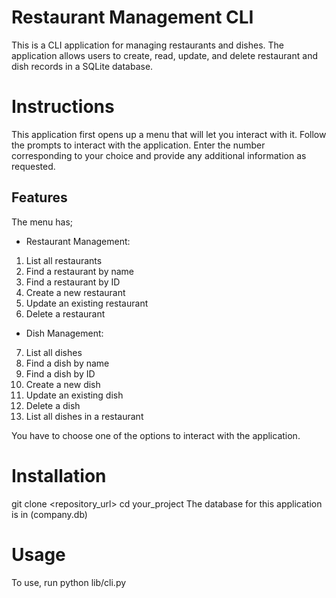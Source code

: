 # Restaurant Management CLI

This is a CLI application for managing restaurants and dishes. The application allows users to create, read, update, and delete restaurant and dish records in a SQLite database.


# Instructions
This application first opens up a menu that will let you interact with it.
Follow the prompts to interact with the application. Enter the number corresponding to your choice and provide any additional information as requested.

## Features
The menu has;
- Restaurant Management:

1. List all restaurants
2. Find a restaurant by name
3. Find a restaurant by ID
4. Create a new restaurant
5. Update an existing restaurant
6. Delete a restaurant


- Dish Management:

7. List all dishes
8. Find a dish by name
9. Find a dish by ID
10. Create a new dish
11. Update an existing dish
12. Delete a dish
13. List all dishes in a restaurant

You have to choose one of the options to interact with the application.

# Installation
git clone <repository_url>
cd your_project
The database for this application is in (company.db)

# Usage
To use, run python lib/cli.py 



